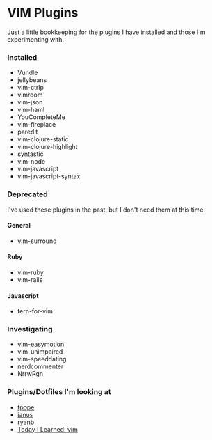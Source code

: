 VIM Plugins
===========

Just a little bookkeeping for the plugins I have installed and those I'm experimenting with.

### Installed

* Vundle
* jellybeans
* vim-ctrlp
* vimroom
* vim-json
* vim-haml
* YouCompleteMe
* vim-fireplace
* paredit
* vim-clojure-static
* vim-clojure-highlight
* syntastic
* vim-node
* vim-javascript
* vim-javascript-syntax

### Deprecated

I've used these plugins in the past, but I don't need them at this time.

#### General

* vim-surround

#### Ruby

* vim-ruby
* vim-rails

#### Javascript

* tern-for-vim

### Investigating

* vim-easymotion
* vim-unimpaired
* vim-speeddating
* nerdcommenter
* NrrwRgn

### Plugins/Dotfiles I'm looking at

* [tpope](https://github.com/tpope/tpope)
* [janus](https://github.com/carlhuda/janus)
* [ryanb](https://github.com/ryanb/dotfiles)
* [Today I Learned: vim](http://tilvim.com/)
